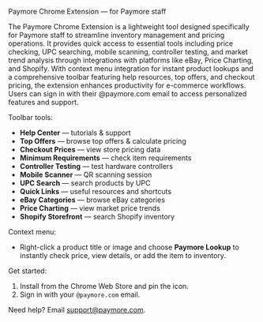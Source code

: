 Paymore Chrome Extension — for Paymore staff

The Paymore Chrome Extension is a lightweight tool designed specifically for Paymore staff to streamline inventory management and pricing operations. It provides quick access to essential tools including price checking, UPC searching, mobile scanning, controller testing, and market trend analysis through integrations with platforms like eBay, Price Charting, and Shopify. With context menu integration for instant product lookups and a comprehensive toolbar featuring help resources, top offers, and checkout pricing, the extension enhances productivity for e-commerce workflows. Users can sign in with their @paymore.com email to access personalized features and support.

Toolbar tools:

- **Help Center** — tutorials & support
- **Top Offers** — browse top offers & calculate pricing
- **Checkout Prices** — view store pricing data
- **Minimum Requirements** — check item requirements
- **Controller Testing** — test hardware controllers
- **Mobile Scanner** — QR scanning session
- **UPC Search** — search products by UPC
- **Quick Links** — useful resources and shortcuts
- **eBay Categories** — browse eBay categories
- **Price Charting** — view market price trends
- **Shopify Storefront** — search Shopify inventory

Context menu:

- Right-click a product title or image and choose **Paymore Lookup** to instantly check price, view details, or add the item to inventory.

Get started:

1. Install from the Chrome Web Store and pin the icon.
2. Sign in with your `@paymore.com` email.

Need help? Email support@paymore.com.
